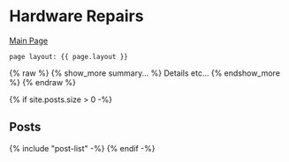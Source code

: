 # Hardware Repairs

[Main Page](Something/Whatnot)

```
page layout: {{ page.layout }} 
```

{% raw %}
{% show_more summary... %}
Details etc...
{% endshow_more %}
{% endraw %}

{% if site.posts.size > 0 -%}
## Posts

{% include "post-list" -%}
{% endif -%}
